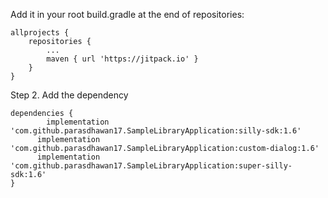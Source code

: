 Add it in your root build.gradle at the end of repositories:

	allprojects {
		repositories {
			...
			maven { url 'https://jitpack.io' }
		}
	}
Step 2. Add the dependency

	dependencies {
	        implementation 'com.github.parasdhawan17.SampleLibraryApplication:silly-sdk:1.6'
          implementation 'com.github.parasdhawan17.SampleLibraryApplication:custom-dialog:1.6'
          implementation 'com.github.parasdhawan17.SampleLibraryApplication:super-silly-sdk:1.6'
	}
